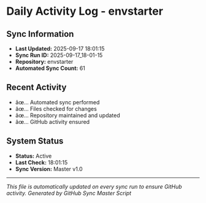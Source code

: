 ﻿# Daily Activity Log - envstarter

## Sync Information
- **Last Updated:** 2025-09-17 18:01:15
- **Sync Run ID:** 2025-09-17_18-01-15
- **Repository:** envstarter
- **Automated Sync Count:** 61

## Recent Activity
- âœ… Automated sync performed
- âœ… Files checked for changes
- âœ… Repository maintained and updated
- âœ… GitHub activity ensured

## System Status
- **Status:** Active
- **Last Check:** 18:01:15
- **Sync Version:** Master v1.0

---
*This file is automatically updated on every sync run to ensure GitHub activity.*
*Generated by GitHub Sync Master Script*
